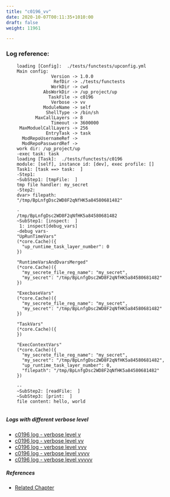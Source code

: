 ```yaml
---
title: "c0196_vv"
date: 2020-10-07T00:11:35+1010:00
draft: false
weight: 11961

---
```


### Log reference: <no value>

```
    loading [Config]:  ./tests/functests/upconfig.yml
    Main config:
                 Version -> 1.0.0
                  RefDir -> ./tests/functests
                 WorkDir -> cwd
              AbsWorkDir -> /up_project/up
                TaskFile -> c0196
                 Verbose -> vv
              ModuleName -> self
               ShellType -> /bin/sh
           MaxCallLayers -> 8
                 Timeout -> 3600000
     MaxModuelCallLayers -> 256
               EntryTask -> task
      ModRepoUsernameRef -> 
      ModRepoPasswordRef -> 
    work dir: /up_project/up
    -exec task: task
    loading [Task]:  ./tests/functests/c0196
    module: [self], instance id: [dev], exec profile: []
    Task1: [task ==> task:  ]
    -Step1:
    ~SubStep1: [tmpFile:  ]
    tmp file handler: my_secret
    -Step2:
    dvar> filepath:
    "/tmp/BpLnfgDsc2WD8F2qNfHK5a84580681482"
    
    -
    /tmp/BpLnfgDsc2WD8F2qNfHK5a84580681482
    ~SubStep1: [inspect:  ]
     1: inspect[debug_vars]
    -debug vars-
    "UpRunTimeVars"
    (*core.Cache)({
      "up_runtime_task_layer_number": 0
    })
    
    "RuntimeVarsAndDvarsMerged"
    (*core.Cache)({
      "my_secrete_file_reg_name": "my_secret",
      "my_secret": "/tmp/BpLnfgDsc2WD8F2qNfHK5a84580681482"
    })
    
    "ExecbaseVars"
    (*core.Cache)({
      "my_secrete_file_reg_name": "my_secret",
      "my_secret": "/tmp/BpLnfgDsc2WD8F2qNfHK5a84580681482"
    })
    
    "TaskVars"
    (*core.Cache)({
    })
    
    "ExecContextVars"
    (*core.Cache)({
      "my_secrete_file_reg_name": "my_secret",
      "my_secret": "/tmp/BpLnfgDsc2WD8F2qNfHK5a84580681482",
      "up_runtime_task_layer_number": 0,
      "filepath": "/tmp/BpLnfgDsc2WD8F2qNfHK5a84580681482"
    })
    
    --
    ~SubStep2: [readFile:  ]
    ~SubStep3: [print:  ]
    file content: hello, world
    
```

##### Logs with different verbose level
* [c0196 log - verbose level v](../../logs/c0196_v)
* [c0196 log - verbose level vv](../../logs/c0196_vv)
* [c0196 log - verbose level vvv](../../logs/c0196_vvv)
* [c0196 log - verbose level vvvv](../../logs/c0196_vvvv)
* [c0196 log - verbose level vvvvv](../../logs/c0196_vvvvv)

##### References
* [Related Chapter](../../cmd-func/c0196)
